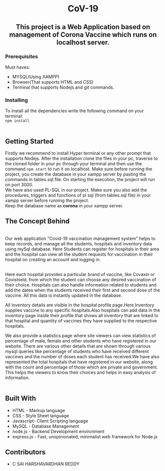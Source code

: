 <h1 align = "center">CoV-19</h1>
<h2 align = "center">This project is a Web Application based on management of Corona Vaccine which runs on localhost server.</h2>

### Prerequisites
Must haves:
- MYSQL(Using XAMPP)
- Browser(That supports HTML and CSS)
- Terminal that supports Nodejs and git commands.

### Installing
To install all the dependencies write the following command on your terminal:<br>
`npm install`
<br><br>

## Getting Started
Firstly we recommend to install Hyper terminal or any other prompt that supports Nodejs. After the installation clone the files in your pc, traverse to the cloned folder in your pc through your terminal and then use the command `npm start` to run it on localhost. Make sure before running the project, you create the database in your xampp server by pasting the commands in tables.sql file. On starting the execution, the project will run on port 3000.<br>
We have also used PL-SQL in our project. Make sure you also add the procedures, triggers and functions of pl sql (from tables.sql file) in your xampp server before running the project.<br>
Keep the database name as <b>corona</b> in your xampp server.


## The Concept Behind
<br>
Our web application "Covid-19 vaccination management system" helps to keep records, and manage all the students, hospitals and inventory data using mySql database.
Here Students can register for hospitals in their area and the hospital can view all the student requests for vaccination in their hospital on creating an account and logging in.
<br><br>

Here each hospital provides a particular brand of vaccine, like Covaxin or Covishield, from which the student can choose any desired vaccination of their choice. Hospitals can also handle information related to students and add the dates when the students received their first and second dose of the vaccine. All this data is instantly updated in the database.
<br>

All Inventory details are visible in the hospital profile page.Here Inventory supplies vaccine to any specific hospitals.Also hospitals can add data in the inventory page inside their profile that shows all inventory that are linked to that hospital and quantity of vaccines they have supplied to the respective hospitals.
<br>

We also provide a statistics page where site viewers can view statistics of percentage of male, female and other students who have registered in our website.
There are various other details that are shown through various mysql queries like percentage of students who have received different vaccines and the number of doses each student has received.We have also represented the total hospitals that have registered in our website, along with the count and percentage of those which are private and government. This helps the viewers to know their choices and helps in easy analysis of information.
<br><br>

## Built With
- HTML - Markup language
- CSS - Style Sheet language
- Javascript- Client Scripting language
- MySQL - Database Management
- node.js - Backend Development environment
- express.js - Fast, unopinionated, minimalist web framework for Node.js

## Contributors
- C SAI HARSHAVARDHAN REDDY


